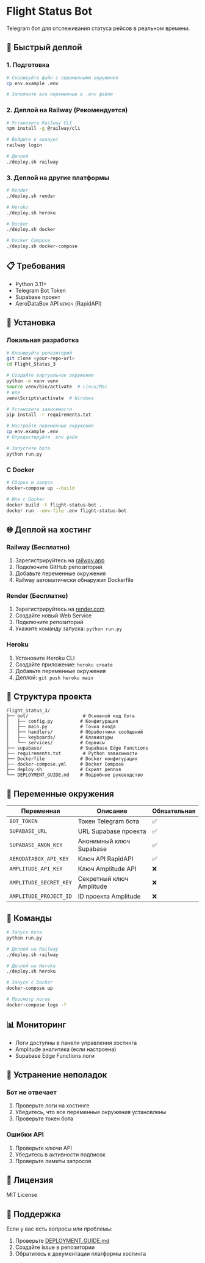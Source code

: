 # Flight Status Bot

Telegram бот для отслеживания статуса рейсов в реальном времени.

## 🚀 Быстрый деплой

### 1. Подготовка
```bash
# Скопируйте файл с переменными окружения
cp env.example .env

# Заполните все переменные в .env файле
```

### 2. Деплой на Railway (Рекомендуется)
```bash
# Установите Railway CLI
npm install -g @railway/cli

# Войдите в аккаунт
railway login

# Деплой
./deploy.sh railway
```

### 3. Деплой на другие платформы
```bash
# Render
./deploy.sh render

# Heroku
./deploy.sh heroku

# Docker
./deploy.sh docker

# Docker Compose
./deploy.sh docker-compose
```

## 📋 Требования

- Python 3.11+
- Telegram Bot Token
- Supabase проект
- AeroDataBox API ключ (RapidAPI)

## 🔧 Установка

### Локальная разработка
```bash
# Клонируйте репозиторий
git clone <your-repo-url>
cd Flight_Status_3

# Создайте виртуальное окружение
python -m venv venv
source venv/bin/activate  # Linux/Mac
# или
venv\Scripts\activate  # Windows

# Установите зависимости
pip install -r requirements.txt

# Настройте переменные окружения
cp env.example .env
# Отредактируйте .env файл

# Запустите бота
python run.py
```

### С Docker
```bash
# Сборка и запуск
docker-compose up --build

# Или с Docker
docker build -t flight-status-bot .
docker run --env-file .env flight-status-bot
```

## 🌐 Деплой на хостинг

### Railway (Бесплатно)
1. Зарегистрируйтесь на [railway.app](https://railway.app)
2. Подключите GitHub репозиторий
3. Добавьте переменные окружения
4. Railway автоматически обнаружит Dockerfile

### Render (Бесплатно)
1. Зарегистрируйтесь на [render.com](https://render.com)
2. Создайте новый Web Service
3. Подключите репозиторий
4. Укажите команду запуска: `python run.py`

### Heroku
1. Установите Heroku CLI
2. Создайте приложение: `heroku create`
3. Добавьте переменные окружения
4. Деплой: `git push heroku main`

## 📁 Структура проекта

```
Flight_Status_3/
├── bot/                    # Основной код бота
│   ├── config.py          # Конфигурация
│   ├── main.py            # Точка входа
│   ├── handlers/          # Обработчики сообщений
│   ├── keyboards/         # Клавиатуры
│   └── services/          # Сервисы
├── supabase/              # Supabase Edge Functions
├── requirements.txt        # Python зависимости
├── Dockerfile             # Docker конфигурация
├── docker-compose.yml     # Docker Compose
├── deploy.sh              # Скрипт деплоя
└── DEPLOYMENT_GUIDE.md    # Подробное руководство
```

## 🔑 Переменные окружения

| Переменная | Описание | Обязательная |
|------------|----------|--------------|
| `BOT_TOKEN` | Токен Telegram бота | ✅ |
| `SUPABASE_URL` | URL Supabase проекта | ✅ |
| `SUPABASE_ANON_KEY` | Анонимный ключ Supabase | ✅ |
| `AERODATABOX_API_KEY` | Ключ API RapidAPI | ✅ |
| `AMPLITUDE_API_KEY` | Ключ Amplitude API | ❌ |
| `AMPLITUDE_SECRET_KEY` | Секретный ключ Amplitude | ❌ |
| `AMPLITUDE_PROJECT_ID` | ID проекта Amplitude | ❌ |

## 🚀 Команды

```bash
# Запуск бота
python run.py

# Деплой на Railway
./deploy.sh railway

# Деплой на Heroku
./deploy.sh heroku

# Запуск с Docker
docker-compose up

# Просмотр логов
docker-compose logs -f
```

## 📊 Мониторинг

- Логи доступны в панели управления хостинга
- Amplitude аналитика (если настроена)
- Supabase Edge Functions логи

## 🔧 Устранение неполадок

### Бот не отвечает
1. Проверьте логи на хостинге
2. Убедитесь, что все переменные окружения установлены
3. Проверьте токен бота

### Ошибки API
1. Проверьте ключи API
2. Убедитесь в активности подписок
3. Проверьте лимиты запросов

## 📝 Лицензия

MIT License

## 🤝 Поддержка

Если у вас есть вопросы или проблемы:
1. Проверьте [DEPLOYMENT_GUIDE.md](DEPLOYMENT_GUIDE.md)
2. Создайте issue в репозитории
3. Обратитесь к документации платформы хостинга 